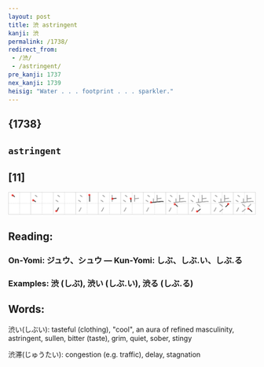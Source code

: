 ```yaml
---
layout: post
title: 渋 astringent
kanji: 渋
permalink: /1738/
redirect_from:
 - /渋/
 - /astringent/
pre_kanji: 1737
nex_kanji: 1739
heisig: "Water . . . footprint . . . sparkler."
---
```


## {1738}

## `astringent`

## [11]

<div class="stroke"><img src="../images/E6B88B.png" /></div>

## Reading:

### On-Yomi: ジュウ、シュウ &mdash; Kun-Yomi: しぶ、しぶ.い、しぶ.る

### Examples: 渋 (しぶ), 渋い (しぶ.い), 渋る (しぶ.る)

## Words:

渋い(しぶい): tasteful (clothing), "cool", an aura of refined masculinity, astringent, sullen, bitter (taste), grim, quiet, sober, stingy

渋滞(じゅうたい): congestion (e.g. traffic), delay, stagnation
